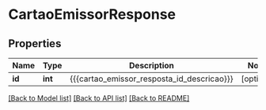 # CartaoEmissorResponse

## Properties
Name | Type | Description | Notes
------------ | ------------- | ------------- | -------------
**id** | **int** | {{{cartao_emissor_resposta_id_descricao}}} | [optional] 

[[Back to Model list]](../README.md#documentation-for-models) [[Back to API list]](../README.md#documentation-for-api-endpoints) [[Back to README]](../README.md)


